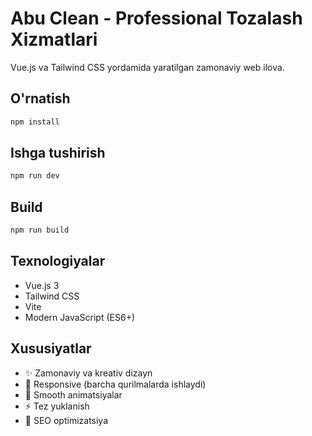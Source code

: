# Abu Clean - Professional Tozalash Xizmatlari

Vue.js va Tailwind CSS yordamida yaratilgan zamonaviy web ilova.

## O'rnatish

```bash
npm install
```

## Ishga tushirish

```bash
npm run dev
```

## Build

```bash
npm run build
```

## Texnologiyalar

- Vue.js 3
- Tailwind CSS
- Vite
- Modern JavaScript (ES6+)

## Xususiyatlar

- ✨ Zamonaviy va kreativ dizayn
- 📱 Responsive (barcha qurilmalarda ishlaydi)
- 🎨 Smooth animatsiyalar
- ⚡ Tez yuklanish
- 🎯 SEO optimizatsiya
